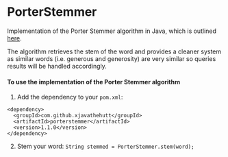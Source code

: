# PorterStemmer
Implementation of the Porter Stemmer algorithm in Java, which is outlined [here](http://snowball.tartarus.org/algorithms/english/stemmer.html).

The algorithm retrieves the stem of the word and provides a cleaner system as similar words (i.e. generous and generosity) are very similar so queries results will be handled accordingly.

#### To use the implementation of the Porter Stemmer algorithm
1. Add the dependency to your `pom.xml`:
```
<dependency>
  <groupId>com.github.xjavathehutt</groupId>
  <artifactId>porterstemmer</artifactId>
  <version>1.1.0</version>
</dependency>
```
2. Stem your word: `String stemmed = PorterStemmer.stem(word);`
